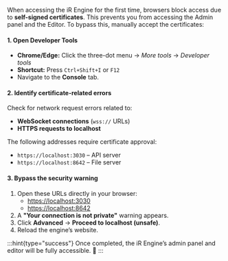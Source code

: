 When accessing the iR Engine for the first time, browsers block access due to **self-signed certificates**. This prevents you from accessing the Admin panel and the Editor. To bypass this, manually accept the certificates:

#### 1. Open Developer Tools

- **Chrome/Edge:** Click the three-dot menu → *More tools* → *Developer tools*
- **Shortcut:** Press `Ctrl+Shift+I` or `F12`
- Navigate to the **Console** tab.

#### 2. Identify certificate-related errors

Check for network request errors related to:

- **WebSocket connections** (`wss://` URLs)
- **HTTPS requests to localhost**

The following addresses require certificate approval:

- `https://localhost:3030` – API server
- `https://localhost:8642` – File server

#### 3. Bypass the security warning

1. Open these URLs directly in your browser:
    - [https://localhost:3030](https://localhost:3030/)
    - [https://localhost:8642](https://localhost:8642/)
2. A **"Your connection is not private"** warning appears.
3. Click **Advanced** → **Proceed to localhost (unsafe)**.
4. Reload the engine’s website.

:::hint{type="success"}
Once completed, the iR Engine’s admin panel and editor will be fully accessible. 🚀
:::